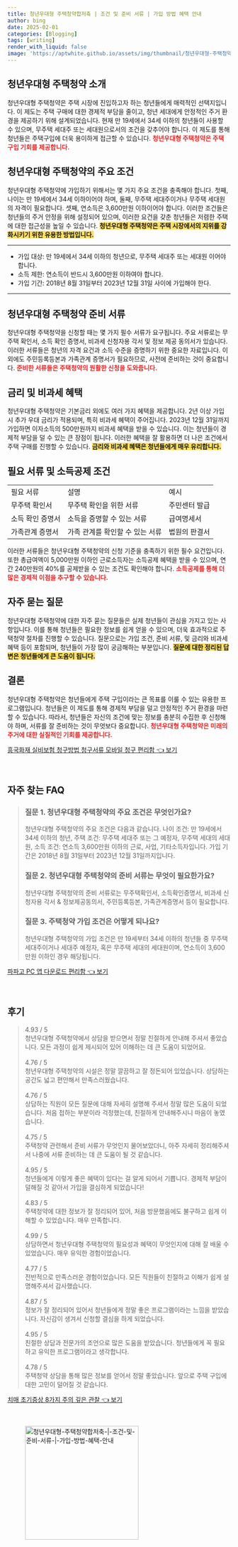 ```yaml
---
title: 청년우대형 주택청약합저축 | 조건 및 준비 서류 | 가입 방법 혜택 안내
author: bing
date: 2025-02-01
categories: [Blogging]
tags: [writing]
render_with_liquid: false
image: 'https://aptwhite.github.io/assets/img/thumbnail/청년우대형-주택청약합저축-|-조건-및-준비-서류-|-가입-방법-혜택-안내.webp'
---
```



<h2 id='청년우대형주택청약소개'>청년우대형 주택청약 소개</h2>

<p>청년우대형 주택청약은 주택 시장에 진입하고자 하는 청년들에게 매력적인 선택지입니다. 이 제도는 주택 구매에 대한 경제적 부담을 줄이고, 청년 세대에게 안정적인 주거 환경을 제공하기 위해 설계되었습니다. 현재 만 19세에서 34세 이하의 청년들이 사용할 수 있으며, 무주택 세대주 또는 세대원으로서의 조건을 갖추어야 합니다. 이 제도를 통해 청년들은 주택구입에 더욱 용이하게 접근할 수 있습니다. <b><span style="color: #ee2323;">청년우대형 주택청약은 주택 구입 기회를 제공합니다.</span></b></p>

<h2 id='청년우대형주택청약조건'>청년우대형 주택청약의 주요 조건</h2>

<p>청년우대형 주택청약에 가입하기 위해서는 몇 가지 주요 조건을 충족해야 합니다. 첫째, 나이는 만 19세에서 34세 이하이어야 하며, 둘째, 무주택 세대주이거나 무주택 세대원의 자격이 필요합니다. 셋째, 연소득은 3,600만원 이하이어야 합니다. 이러한 조건들은 청년들의 주거 안정을 위해 설정되어 있으며, 이러한 요건을 갖춘 청년들은 저렴한 주택에 대한 접근성을 높일 수 있습니다. <b><span style="background-color: #ffe066;">청년우대형 주택청약은 주택 시장에서의 지위를 강화시키기 위한 유용한 방법입니다.</span></b></p>

<hr />

<ul>
    <li>가입 대상: 만 19세에서 34세 이하의 청년으로, 무주택 세대주 또는 세대원 이어야 합니다.</li>
    <li>소득 제한: 연소득이 반드시 3,600만원 이하여야 합니다.</li>
    <li>가입 기간: 2018년 8월 31일부터 2023년 12월 31일 사이에 가입해야 한다.</li>
</ul>

<hr />

<h2 id='청년우대형주택청약서류'>청년우대형 주택청약 준비 서류</h2>

<p>청년우대형 주택청약을 신청할 때는 몇 가지 필수 서류가 요구됩니다. 주요 서류로는 무주택 확인서, 소득 확인 증명서, 비과세 신청자용 각서 및 정보 제공 동의서가 있습니다. 이러한 서류들은 청년의 자격 요건과 소득 수준을 증명하기 위한 중요한 자료입니다. 이외에도 주민등록등본과 가족관계 증명서가 필요하므로, 사전에 준비하는 것이 중요합니다. <b><span style="color: #ee2323;">준비한 서류들은 주택청약의 원활한 신청을 도와줍니다.</span></b></p>

<h2 id='금리및비과세혜택'>금리 및 비과세 혜택</h2>

<p>청년우대형 주택청약은 기본금리 외에도 여러 가지 혜택을 제공합니다. 2년 이상 가입 시 추가 우대 금리가 적용되며, 특히 비과세 혜택이 주어집니다. 2023년 12월 31일까지 가입하면 이자소득의 500만원까지 비과세 혜택을 받을 수 있습니다. 이는 청년들이 경제적 부담을 덜 수 있는 큰 장점이 됩니다. 이러한 혜택을 잘 활용하면 더 나은 조건에서 주택 구매를 진행할 수 있습니다. <b><span style="background-color: #ffe066;">금리와 비과세 혜택은 청년들에게 매우 유리합니다.</span></b></p>

<h2 id='소득공제조건'>필요 서류 및 소득공제 조건</h2>

<table>
    <tr>
        <td>필요 서류</td>
        <td>설명</td>
        <td>예시</td>
    </tr>
    <tr>
        <td>무주택 확인서</td>
        <td>무주택 확인을 위한 서류</td>
        <td>주민센터 발급</td>
    </tr>
    <tr>
        <td>소득 확인 증명서</td>
        <td>소득을 증명할 수 있는 서류</td>
        <td>급여명세서</td>
    </tr>
    <tr>
        <td>가족관계 증명서</td>
        <td>가족 관계를 확인할 수 있는 서류</td>
        <td>법원의 판결서</td>
    </tr>
</table>

<p>이러한 서류들은 청년우대형 주택청약의 신청 기준을 충족하기 위한 필수 요건입니다. 또한 총급여액이 5,000만원 이하인 근로소득자는 소득공제 혜택을 받을 수 있으며, 연간 240만원의 40%를 공제받을 수 있는 조건도 확인해야 합니다. <b><span style="color: #ee2323;">소득공제를 통해 더 많은 경제적 이점을 추구할 수 있습니다.</span></b></p>

<h2 id='자주묻는질문'>자주 묻는 질문</h2>

<p>청년우대형 주택청약에 대한 자주 묻는 질문들은 실제 청년들이 관심을 가지고 있는 사항입니다. 이를 통해 청년들은 필요한 정보를 쉽게 얻을 수 있으며, 더욱 효과적으로 주택청약 절차를 진행할 수 있습니다. 질문으로는 가입 조건, 준비 서류, 및 금리와 비과세 혜택 등이 포함되며, 청년들이 가장 많이 궁금해하는 부분입니다. <b><span style="background-color: #ffe066;">질문에 대한 정리된 답변은 청년들에게 큰 도움이 됩니다.</span></b></p>

<h2 id='결론'>결론</h2>

<p>청년우대형 주택청약은 청년들에게 주택 구입이라는 큰 목표를 이룰 수 있는 유용한 프로그램입니다. 청년들은 이 제도를 통해 경제적 부담을 덜고 안정적인 주거 환경을 마련할 수 있습니다. 따라서, 청년들은 자신의 조건에 맞는 정보를 충분히 수집한 후 신청해야 하며, 서류를 잘 준비하는 것이 무엇보다 중요합니다. <b><span style="color: #ee2323;">청년우대형 주택청약은 미래의 주거에 대한 실질적인 기회를 제공합니다.</span></b></p>


<p><a class="click-button" title="흥국화재 실비보험 청구방법 청구서류 모바일 청구 편리함" href="https://aptwhite.github.io/posts/%ED%9D%A5%EA%B5%AD%ED%99%94%EC%9E%AC-%EC%8B%A4%EB%B9%84%EB%B3%B4%ED%97%98-%EC%B2%AD%EA%B5%AC%EB%B0%A9%EB%B2%95-%EC%B2%AD%EA%B5%AC%EC%84%9C%EB%A5%98-%EB%AA%A8%EB%B0%94%EC%9D%BC-%EC%B2%AD%EA%B5%AC-%ED%8E%B8%EB%A6%AC%ED%95%A8/" rel="dofollow">흥국화재 실비보험 청구방법 청구서류 모바일 청구 편리함 👈 보기</a></p><br>
<h2 id='자주_찾는_FAQ'>자주 찾는 FAQ</h2>
<div itemscope="" itemtype="https://schema.org/FAQPage"> 
<blockquote> 
<div itemscope="" itemprop="mainEntity" itemtype="https://schema.org/Question"> 
<h3 itemprop="name">질문 1. 청년우대형 주택청약의 주요 조건은 무엇인가요?</h3> 
<div itemscope="" itemprop="acceptedAnswer" itemtype="https://schema.org/Answer"> 
<span itemprop="text"> 
<p>청년우대형 주택청약의 주요 조건은 다음과 같습니다. 나이 조건: 만 19세에서 34세 이하의 청년, 주택 조건: 무주택 세대주 또는 그 예정자, 무주택 세대의 세대원, 소득 조건: 연소득 3,600만원 이하의 근로, 사업, 기타소득자입니다. 가입 기간은 2018년 8월 31일부터 2023년 12월 31일까지입니다.</p> 
</span> 
</div> 
</div> 

<div itemscope="" itemprop="mainEntity" itemtype="https://schema.org/Question"> 
<h3 itemprop="name">질문 2. 청년우대형 주택청약의 준비 서류는 무엇이 필요한가요?</h3> 
<div itemscope="" itemprop="acceptedAnswer" itemtype="https://schema.org/Answer"> 
<span itemprop="text"> 
<p>청년우대형 주택청약의 준비 서류로는 무주택확인서, 소득확인증명서, 비과세 신청자용 각서 & 정보제공동의서, 주민등록등본, 가족관계증명서 등이 필요합니다.</p> 
</span> 
</div> 
</div> 

<div itemscope="" itemprop="mainEntity" itemtype="https://schema.org/Question"> 
<h3 itemprop="name">질문 3. 주택청약 가입 조건은 어떻게 되나요?</h3> 
<div itemscope="" itemprop="acceptedAnswer" itemtype="https://schema.org/Answer"> 
<span itemprop="text"> 
<p>청년우대형 주택청약의 가입 조건은 만 19세부터 34세 이하의 청년들 중 무주택 세대주이거나 세대주 예정자, 혹은 무주택 세대의 세대원이며, 연소득이 3,600만원 이하인 경우 해당됩니다.</p> 
</span> 
</div> 
</div> 

</blockquote> 
</div>
<p><a class="click-button" title="파파고 PC 앱 다운로드 편리함" href="https://aptwhite.github.io/posts/%ED%8C%8C%ED%8C%8C%EA%B3%A0-PC-%EC%95%B1-%EB%8B%A4%EC%9A%B4%EB%A1%9C%EB%93%9C-%ED%8E%B8%EB%A6%AC%ED%95%A8/" rel="dofollow">파파고 PC 앱 다운로드 편리함 👈 보기</a></p><br>
<h2 id='후기'>후기</h2>
<div itemscope itemtype="https://schema.org/Product">
  <blockquote>
  <div itemprop="review" itemscope itemtype="https://schema.org/Review">
      <div itemprop="reviewRating" itemscope itemtype="https://schema.org/Rating"> <span itemprop="ratingValue">4.93</span> / <span itemprop="bestRating">5</span> </div>
      <span itemprop="reviewBody">청년우대형 주택청약에서 상담을 받으면서 정말 친절하게 안내해 주셔서 좋았습니다. 모든 과정이 쉽게 제시되어 있어 이해하는 데 큰 도움이 되었어요.</span>
  </div>
  <br>
  <div itemprop="review" itemscope itemtype="https://schema.org/Review">
      <div itemprop="reviewRating" itemscope itemtype="https://schema.org/Rating"> <span itemprop="ratingValue">4.76</span> / <span itemprop="bestRating">5</span> </div>
      <span itemprop="reviewBody">청년우대형 주택청약의 시설은 정말 깔끔하고 잘 정돈되어 있었습니다. 상담하는 공간도 넓고 편안해서 만족스러웠습니다.</span>
  </div>
  <br>
  <div itemprop="review" itemscope itemtype="https://schema.org/Review">
      <div itemprop="reviewRating" itemscope itemtype="https://schema.org/Rating"> <span itemprop="ratingValue">4.76</span> / <span itemprop="bestRating">5</span> </div>
      <span itemprop="reviewBody">상담하는 직원이 모든 질문에 대해 자세히 설명해 주셔서 정말 많은 도움이 되었습니다. 처음 접하는 부분이라 걱정했는데, 친절하게 안내해주시니 마음이 놓였습니다.</span>
  </div>
  <br>
  <div itemprop="review" itemscope itemtype="https://schema.org/Review">
      <div itemprop="reviewRating" itemscope itemtype="https://schema.org/Rating"> <span itemprop="ratingValue">4.75</span> / <span itemprop="bestRating">5</span> </div>
      <span itemprop="reviewBody">주택청약 관련해서 준비 서류가 무엇인지 물어보았더니, 아주 자세히 정리해주셔서 나중에 서류 준비하는 데 큰 도움이 될 것 같습니다.</span>
  </div>
  <br>
  <div itemprop="review" itemscope itemtype="https://schema.org/Review">
      <div itemprop="reviewRating" itemscope itemtype="https://schema.org/Rating"> <span itemprop="ratingValue">4.95</span> / <span itemprop="bestRating">5</span> </div>
      <span itemprop="reviewBody">청년들에게 이렇게 좋은 혜택이 있다는 걸 알게 되어서 기쁩니다. 경제적 부담이 덜해질 것 같아서 가입을 결심하게 되었습니다!</span>
  </div>
  <br>
  <div itemprop="review" itemscope itemtype="https://schema.org/Review">
      <div itemprop="reviewRating" itemscope itemtype="https://schema.org/Rating"> <span itemprop="ratingValue">4.83</span> / <span itemprop="bestRating">5</span> </div>
      <span itemprop="reviewBody">주택청약에 대한 정보가 잘 정리되어 있어, 처음 방문했음에도 불구하고 쉽게 이해할 수 있었습니다. 매우 만족합니다.</span>
  </div>
  <br>
  <div itemprop="review" itemscope itemtype="https://schema.org/Review">
      <div itemprop="reviewRating" itemscope itemtype="https://schema.org/Rating"> <span itemprop="ratingValue">4.99</span> / <span itemprop="bestRating">5</span> </div>
      <span itemprop="reviewBody">상담하면서 청년우대형 주택청약의 필요성과 혜택이 무엇인지에 대해 잘 배울 수 있었습니다. 매우 유익한 경험이었습니다.</span>
  </div>
  <br>
  <div itemprop="review" itemscope itemtype="https://schema.org/Review">
      <div itemprop="reviewRating" itemscope itemtype="https://schema.org/Rating"> <span itemprop="ratingValue">4.77</span> / <span itemprop="bestRating">5</span> </div>
      <span itemprop="reviewBody">전반적으로 만족스러운 경험이었습니다. 모든 직원들이 친절하고 이해가 쉽게 설명해주셔서 감사했습니다.</span>
  </div>
  <br>
  <div itemprop="review" itemscope itemtype="https://schema.org/Review">
      <div itemprop="reviewRating" itemscope itemtype="https://schema.org/Rating"> <span itemprop="ratingValue">4.87</span> / <span itemprop="bestRating">5</span> </div>
      <span itemprop="reviewBody">정보가 잘 정리되어 있어서 청년들에게 정말 좋은 프로그램이라는 느낌을 받았습니다. 자신감이 생겨서 신청할 결심을 하게 되었습니다.</span>
  </div>
  <br>
  <div itemprop="review" itemscope itemtype="https://schema.org/Review">
      <div itemprop="reviewRating" itemscope itemtype="https://schema.org/Rating"> <span itemprop="ratingValue">4.95</span> / <span itemprop="bestRating">5</span> </div>
      <span itemprop="reviewBody">친절한 상담과 전문가의 조언으로 많은 도움을 받았습니다. 청년들에게 꼭 필요하고 유익한 프로그램이라고 생각합니다.</span>
  </div>
  <br>
  <div itemprop="review" itemscope itemtype="https://schema.org/Review">
      <div itemprop="reviewRating" itemscope itemtype="https://schema.org/Rating"> <span itemprop="ratingValue">4.78</span> / <span itemprop="bestRating">5</span> </div>
      <span itemprop="reviewBody">주택청약 상담을 통해 많은 정보를 얻어서 정말 좋았습니다. 앞으로 주택 구입에 대한 고민이 덜어질 것 같습니다.</span>
  </div>
  </blockquote>
</div>
<p><a class="click-button" title="치매 초기증상 8가지 주의 깊은 관찰" href="https://aptwhite.github.io/posts/%EC%B9%98%EB%A7%A4-%EC%B4%88%EA%B8%B0%EC%A6%9D%EC%83%81-8%EA%B0%80%EC%A7%80-%EC%A3%BC%EC%9D%98-%EA%B9%8A%EC%9D%80-%EA%B4%80%EC%B0%B0/" rel="dofollow">치매 초기증상 8가지 주의 깊은 관찰 👈 보기</a></p><br>
<figure class="image"><img src="https://aptwhite.github.io/assets/img/thumbnail/청년우대형-주택청약합저축-|-조건-및-준비-서류-|-가입-방법-혜택-안내.webp" alt="청년우대형-주택청약합저축-|-조건-및-준비-서류-|-가입-방법-혜택-안내" width="256" height="256"></figure>